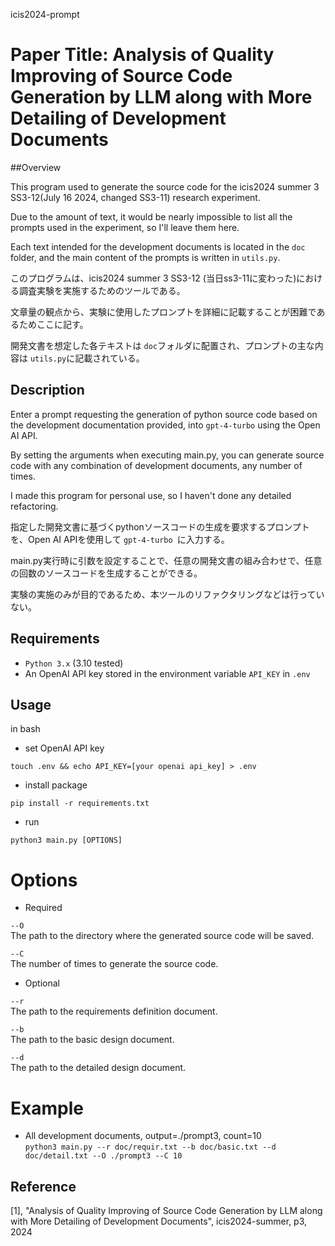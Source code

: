icis2024-prompt

Paper Title: Analysis of Quality Improving of Source Code Generation by LLM along with More Detailing of  Development Documents
====
##Overview  

This program used to generate the source code for the icis2024 summer 3 SS3-12(July 16 2024, changed SS3-11)
research experiment.  

Due to the amount of text, it would be nearly impossible to list all the prompts used in the experiment, so I'll leave them here.

Each text intended for the development documents is located in the `doc` folder, and the main content of the prompts is written in `utils.py`.

このプログラムは、icis2024 summer 3 SS3-12 (当日ss3-11に変わった)における調査実験を実施するためのツールである。

文章量の観点から、実験に使用したプロンプトを詳細に記載することが困難であるためここに記す。

開発文書を想定した各テキストは `doc`フォルダに配置され、プロンプトの主な内容は `utils.py`に記載されている。

## Description
Enter a prompt requesting the generation of python source code based on the development documentation provided, into `gpt-4-turbo` using the Open AI API.  

By setting the arguments when executing main.py, you can generate source code with any combination of development documents, any number of times.

I made this program for personal use, so I haven't done any detailed refactoring.


指定した開発文書に基づくpythonソースコードの生成を要求するプロンプトを、Open AI APIを使用して `gpt-4-turbo `に入力する。 

main.py実行時に引数を設定することで、任意の開発文書の組み合わせで、任意の回数のソースコードを生成することができる。

実験の実施のみが目的であるため、本ツールのリファクタリングなどは行っていない。

## Requirements
- `Python 3.x` (3.10 tested)
- An OpenAI API key stored in the environment variable `API_KEY` in `.env`

## Usage
in bash  

- set OpenAI API key  

`touch .env && echo API_KEY=[your openai api_key] > .env`

- install package

`pip install -r requirements.txt ` 

- run

`python3 main.py [OPTIONS]`

# Options

- Required  
 
`--O`  
The path to the directory where the generated source code will be saved.  

`--C`  
The number of times to generate the source code. 


- Optional  

`--r`  
The path to the requirements definition document. 
  
`--b`  
The path to the basic design document. 
  
`--d`  
The path to the detailed design document. 

# Example

- All development documents, output=./prompt3, count=10  
`python3 main.py --r doc/requir.txt --b doc/basic.txt --d doc/detail.txt --O ./prompt3 --C 10`
  

## Reference

[1], "Analysis of Quality Improving of Source Code Generation by LLM along with More Detailing of  Development Documents", icis2024-summer, p3, 2024
